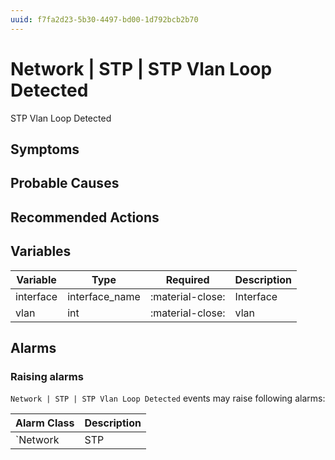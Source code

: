 ```yaml
---
uuid: f7fa2d23-5b30-4497-bd00-1d792bcb2b70
---
```

# Network | STP | STP Vlan Loop Detected

STP Vlan Loop Detected

## Symptoms

## Probable Causes

## Recommended Actions

## Variables

Variable | Type | Required | Description
--- | --- | --- | ---
interface | interface_name | :material-close: | Interface
vlan | int | :material-close: | vlan

## Alarms

### Raising alarms

`Network | STP | STP Vlan Loop Detected` events may raise following alarms:

Alarm Class | Description
--- | ---
`Network | STP | STP Vlan Loop Detected` | dispose
